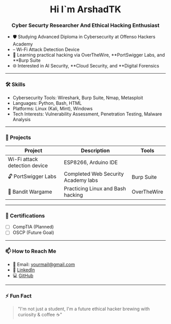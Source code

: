 <h1 align="center">Hi I`m ArshadTK</h1>
<h3 align="center">Cyber Securty Researcher And Ethical Hacking Enthusiast</h3> 

- 🛡 Studying Advanced Diploma in Cybersecurity at Offenso Hackers Academy  
-  – Wi-Fi Attack Detection Device  
- 🔐 Learning practical hacking via OverTheWire, **PortSwigger Labs, and **Burp Suite
- 🌐 Interested in AI Security, **Cloud Security, and **Digital Forensics

---

### 🛠 Skills

- Cybersecurity Tools: Wireshark, Burp Suite, Nmap, Metasploit  
- Languages: Python, Bash, HTML  
- Platforms: Linux (Kali, Mint), Windows  
- Tech Interests: Vulnerability Assessment, Penetration Testing, Malware Analysis

---

### 🧪 Projects

| Project | Description | Tools |
|--------|-------------|-------|
| Wi-Fi attack detection device | ESP8266, Arduino IDE |
| 🔓 PortSwigger Labs | Completed Web Security Academy labs | Burp Suite |
| 🧱 Bandit Wargame | Practicing Linux and Bash hacking | OverTheWire |

---

### 📜 Certifications

- [ ] CompTIA  (Planned)  
- [ ] OSCP (Future Goal)  

---

### 📫 How to Reach Me

- 📧 Email: yourmail@gmail.com  
- 💼 [LinkedIn](https://linkedin.com/in/yourprofile)  
- 💻 [GitHub](https://github.com/yourusername)  

---

### ⚡ Fun Fact
> "I'm not just a student, I'm a future ethical hacker brewing with curiosity & coffee ☕"
